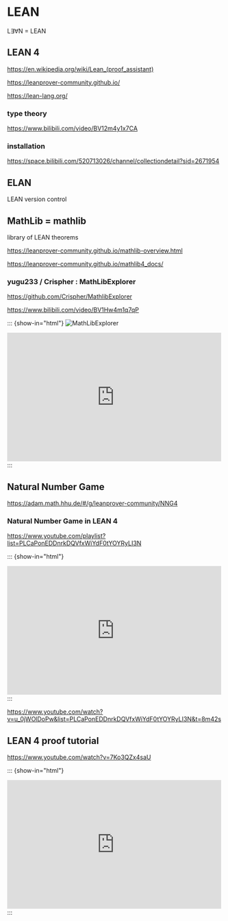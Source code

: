# LEAN

$\mathrm{L}\exists\forall\mathrm{N}$ = LEAN

## LEAN 4

https://en.wikipedia.org/wiki/Lean_(proof_assistant)

https://leanprover-community.github.io/

https://lean-lang.org/

### type theory

https://www.bilibili.com/video/BV12m4y1x7CA

### installation

https://space.bilibili.com/520713026/channel/collectiondetail?sid=2671954

## ELAN

LEAN version control

## MathLib = mathlib

library of LEAN theorems

https://leanprover-community.github.io/mathlib-overview.html

https://leanprover-community.github.io/mathlib4_docs/

### yugu233 / Crispher : MathLibExplorer

https://github.com/Crispher/MathlibExplorer

https://www.bilibili.com/video/BV1Hw4m1q7qP

::: {show-in="html"}
![MathLibExplorer](https://github.com/Crispher/MathlibExplorer/blob/main/screenshots/default_view.png?raw=true)

<iframe width=500 height=300 frameborder="0" allowfullscreen src="https://player.bilibili.com/player.html?bvid=BV1Hw4m1q7qP&autoplay=0"></iframe>
:::

## Natural Number Game

https://adam.math.hhu.de/#/g/leanprover-community/NNG4

### Natural Number Game in LEAN 4

https://www.youtube.com/playlist?list=PLCaPonEDDnrkDQVfxWiYdF0tYOYRyLI3N

::: {show-in="html"}
<iframe width=500 height=300 frameborder="0" allowfullscreen src="https://www.youtube.com/embed/u_0jWOlDoPw"></iframe>
:::

https://www.youtube.com/watch?v=u_0jWOlDoPw&list=PLCaPonEDDnrkDQVfxWiYdF0tYOYRyLI3N&t=8m42s

## LEAN 4 proof tutorial

https://www.youtube.com/watch?v=7Ko3QZx4saU

::: {show-in="html"}
<iframe width=500 height=300 frameborder="0" allowfullscreen src="https://www.youtube.com/embed/7Ko3QZx4saU"></iframe>
:::
